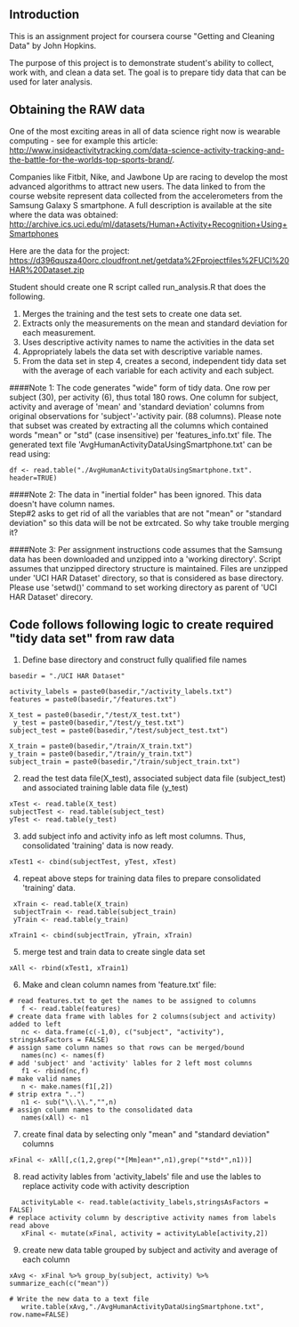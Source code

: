 ## Introduction

This is an assignment project for coursera course "Getting and Cleaning Data" by John Hopkins.

The purpose of this project is to demonstrate student's ability to collect, work with, and clean a 
data set. The goal is to prepare tidy data that can be used for later analysis. 

## Obtaining the RAW data

One of the most exciting areas in all of data science right now is wearable computing - see for example this article:
http://www.insideactivitytracking.com/data-science-activity-tracking-and-the-battle-for-the-worlds-top-sports-brand/. 

Companies like Fitbit, Nike, and Jawbone Up are racing to develop the most advanced algorithms to attract new users.
The data linked to from the course website represent data collected from the accelerometers from the Samsung Galaxy S smartphone. 
A full description is available at the site where the data was obtained: 
http://archive.ics.uci.edu/ml/datasets/Human+Activity+Recognition+Using+Smartphones

Here are the data for the project:
https://d396qusza40orc.cloudfront.net/getdata%2Fprojectfiles%2FUCI%20HAR%20Dataset.zip 

Student should create one R script called run_analysis.R that does the following.

1. Merges the training and the test sets to create one data set.
2. Extracts only the measurements on the mean and standard deviation for each measurement. 
3. Uses descriptive activity names to name the activities in the data set
4. Appropriately labels the data set with descriptive variable names. 
5. From the data set in step 4, creates a second, independent tidy data set with the average of each variable for each activity and each subject.

####Note 1:
The code generates "wide" form of tidy data. One row per subject (30), per activity (6), thus total 180 rows.
One column for subject, activity and average of  'mean' and 'standard deviation'  columns from original
observations for  'subject'-'activity pair. (88 columns). Please note that subset was created by extracting all the 
columns which contained words "mean" or "std" (case insensitive) per 'features_info.txt' file. The generated
text file 'AvgHumanActivityDataUsingSmartphone.txt' can be read using:

<!-- -->
	df <- read.table("./AvgHumanActivityDataUsingSmartphone.txt". header=TRUE)

####Note 2:
The data in "inertial folder" has been ignored. This data doesn't have column names.  
Step#2 asks to get rid of all the variables that are not "mean" or "standard deviation" so this 
data will be not be extrcated. So why take trouble merging it?

####Note 3:
Per assignment instructions code assumes that the Samsung data has been 
downloaded and unzipped into a 'working directory'.
Script assumes that unzipped directory structure is maintained. 
Files are unzipped under 'UCI HAR Dataset' directory, so that is
considered as base directory. Please use 'setwd()' command to set working
directory as parent of 'UCI HAR Dataset' direcory.

## Code follows following logic to create required "tidy data set" from raw data

1. Define base directory and construct fully qualified file names

<!-- -->
	basedir = "./UCI HAR Dataset"
 	
	activity_labels = paste0(basedir,"/activity_labels.txt")
	features = paste0(basedir,"/features.txt")

	X_test = paste0(basedir,"/test/X_test.txt")
	 y_test = paste0(basedir,"/test/y_test.txt")
	subject_test = paste0(basedir,"/test/subject_test.txt")

	X_train = paste0(basedir,"/train/X_train.txt")
	y_train = paste0(basedir,"/train/y_train.txt")
	subject_train = paste0(basedir,"/train/subject_train.txt")

2. read the test data file(X_test), associated subject data file (subject_test)
and associated training lable data file (y_test)

<!-- -->
	xTest <- read.table(X_test)
	subjectTest <- read.table(subject_test)
	yTest <- read.table(y_test)

3.  add subject info and activity info as left most columns. Thus, consolidated
'training' data is now ready.

<!-- -->
	xTest1 <- cbind(subjectTest, yTest, xTest)

4.  repeat above steps for training data files to prepare consolidated 'training' data.

<!-- -->
	 xTrain <- read.table(X_train)
	 subjectTrain <- read.table(subject_train)
	 yTrain <- read.table(y_train)

	xTrain1 <- cbind(subjectTrain, yTrain, xTrain)

5. merge test and train data to create single data set

<!-- -->
	xAll <- rbind(xTest1, xTrain1)

6. Make and clean column names from 'feature.txt' file:

<!-- -->
	# read features.txt to get the names to be assigned to columns
	   f <- read.table(features)
	# create data frame with lables for 2 columns(subject and activity) added to left
	   nc <- data.frame(c(-1,0), c("subject", "activity"), stringsAsFactors = FALSE)
	# assign same column names so that rows can be merged/bound
	   names(nc) <- names(f) 
	# add 'subject' and 'activity' lables for 2 left most columns 
	   f1 <- rbind(nc,f)
	# make valid names 
	   n <- make.names(f1[,2])
	# strip extra "..")
	   n1 <- sub("\\.\\.","",n)
	# assign column names to the consolidated data
	   names(xAll) <- n1

7.  create final data by selecting only "mean" and "standard deviation" columns

<!-- -->
	xFinal <- xAll[,c(1,2,grep("*[Mm]ean*",n1),grep("*std*",n1))]

8. read activity lables from 'activity_labels' file and use the lables to replace
activity code with activity description

<!-- -->
	   activityLable <- read.table(activity_labels,stringsAsFactors = FALSE)  
	# replace activity column by descriptive activity names from labels read above
	   xFinal <- mutate(xFinal, activity = activityLable[activity,2])

9. create new data table grouped by subject and activity and average of each column

<!-- -->
	xAvg <- xFinal %>% group_by(subject, activity) %>% summarize_each(c("mean"))

	# Write the new data to a text file
	   write.table(xAvg,"./AvgHumanActivityDataUsingSmartphone.txt", row.name=FALSE)

